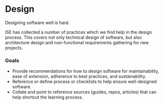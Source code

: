 # Design

Designing software well is hard.

ISE has collected a number of practices which we find help in the design process. This covers not only technical design of software, but also architecture design and non-functional requirements gathering for new projects.

### Goals <a href="#goals" id="goals"></a>

* Provide recommendations for how to design software for maintainability, ease of extension, adherence to best practices, and sustainability.
* Reference or define process or checklists to help ensure well-designed software.
* Collate and point to reference sources (guides, repos, articles) that can help shortcut the learning process.
